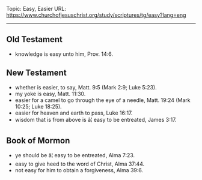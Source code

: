 Topic: Easy, Easier
URL: https://www.churchofjesuschrist.org/study/scriptures/tg/easy?lang=eng

---

## Old Testament

- knowledge is easy unto him, Prov. 14:6.

## New Testament

- whether is easier, to say, Matt. 9:5 (Mark 2:9; Luke 5:23).
- my yoke is easy, Matt. 11:30.
- easier for a camel to go through the eye of a needle, Matt. 19:24 (Mark 10:25; Luke 18:25).
- easier for heaven and earth to pass, Luke 16:17.
- wisdom that is from above is â¦ easy to be entreated, James 3:17.

## Book of Mormon

- ye should be â¦ easy to be entreated, Alma 7:23.
- easy to give heed to the word of Christ, Alma 37:44.
- not easy for him to obtain a forgiveness, Alma 39:6.

